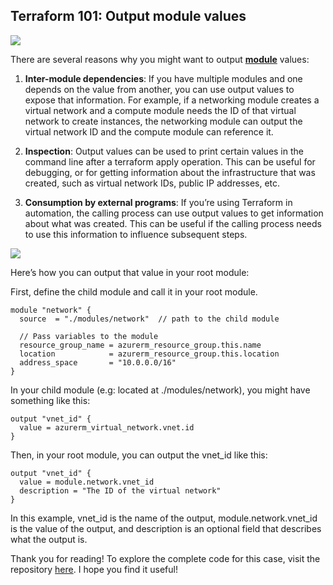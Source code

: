 
## Terraform 101: Output module values

![](https://cdn-images-1.medium.com/max/3840/1*abWDBlVoYeUhLQ5J1zBI4A.jpeg)

There are several reasons why you might want to output [**module**](https://developer.hashicorp.com/terraform/language/modules) values:

 1. **Inter-module dependencies**: If you have multiple modules and one depends on the value from another, you can use output values to expose that information. For example, if a networking module creates a virtual network and a compute module needs the ID of that virtual network to create instances, the networking module can output the virtual network ID and the compute module can reference it.

 2. **Inspection**: Output values can be used to print certain values in the command line after a terraform apply operation. This can be useful for debugging, or for getting information about the infrastructure that was created, such as virtual network IDs, public IP addresses, etc.

 3. **Consumption by external programs**: If you’re using Terraform in automation, the calling process can use output values to get information about what was created. This can be useful if the calling process needs to use this information to influence subsequent steps.

![](https://cdn-images-1.medium.com/max/2000/1*eiWHXUCDj5whZKLtNCyPsg.png)

Here’s how you can output that value in your root module:

First, define the child module and call it in your root module.

    module "network" {
      source  = "./modules/network"  // path to the child module
    
      // Pass variables to the module
      resource_group_name = azurerm_resource_group.this.name
      location            = azurerm_resource_group.this.location
      address_space       = "10.0.0.0/16"
    }

In your child module (e.g: located at ./modules/network), you might have something like this:

    output "vnet_id" {
      value = azurerm_virtual_network.vnet.id
    }

Then, in your root module, you can output the vnet_id like this:

    output "vnet_id" {
      value = module.network.vnet_id
      description = "The ID of the virtual network"
    }

In this example, vnet_id is the name of the output, module.network.vnet_id is the value of the output, and description is an optional field that describes what the output is.

Thank you for reading! To explore the complete code for this case, visit the repository [here](https://github.com/chenjd/terraform-101/tree/main/001-output-module-values). I hope you find it useful!
